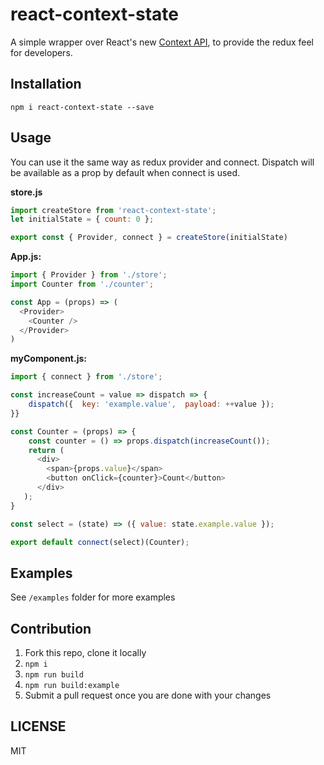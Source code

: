 # react-context-state

A simple wrapper over React's new [Context API](https://reactjs.org/docs/context.html), to provide the redux feel for developers.

## Installation

```
npm i react-context-state --save
```

## Usage

You can use it the same way as redux provider and connect. Dispatch will be available as a prop by default when connect is used.

**store.js**
```js
import createStore from 'react-context-state';
let initialState = { count: 0 };

export const { Provider, connect } = createStore(initialState)
```

**App.js:**
```js
import { Provider } from './store';
import Counter from './counter';

const App = (props) => (
  <Provider>
    <Counter />
  </Provider>
)
```

**myComponent.js:**
```js
import { connect } from './store';

const increaseCount = value => dispatch => {
    dispatch({  key: 'example.value',  payload: ++value });
}}

const Counter = (props) => {
    const counter = () => props.dispatch(increaseCount());
    return (
      <div>
        <span>{props.value}</span>
        <button onClick={counter}>Count</button>
      </div>
   );
}

const select = (state) => ({ value: state.example.value });

export default connect(select)(Counter);
```

## Examples

See `/examples` folder for more examples

## Contribution

1) Fork this repo, clone it locally
2) `npm i`
3) `npm run build`
4) `npm run build:example`
5) Submit a pull request once you are done with your changes


## LICENSE
MIT
